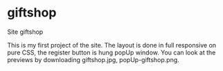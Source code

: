 # giftshop
Site giftshop

This is my first project of the site.
The layout is done in full responsive on pure CSS,
the register button is hung popUp window.
You can look at the previews by downloading giftshop.jpg, popUp-giftshop.png.
